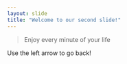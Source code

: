 ```yaml
---
layout: slide
title: "Welcome to our second slide!"
---
```

> Enjoy every minute of your life

Use the left arrow to go back!
